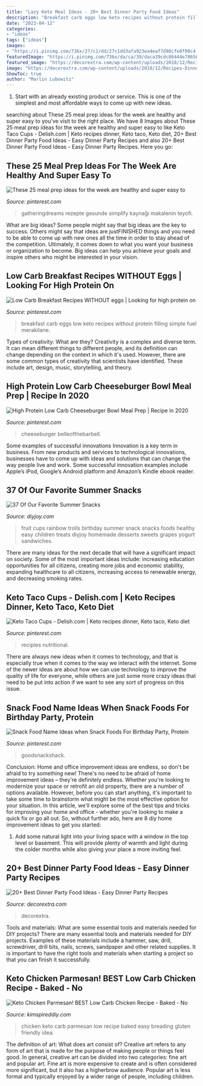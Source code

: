 ```yaml
---
title: "Lazy Keto Meal Ideas - 20+ Best Dinner Party Food Ideas"
description: "Breakfast carb eggs low keto recipes without protein filling simple fuel merakilane"
date: "2023-04-12"
categories:
- "ideas"
tags: ["ideas"]
images:
- "https://i.pinimg.com/736x/27/c1/dd/27c1dd3afa923ea4eaf7d98cfe0f00c4.jpg"
featuredImage: "https://i.pinimg.com/736x/da/ca/39/daca39cdc86444e7865693d01bc15a4d.jpg"
featured_image: "https://decorextra.com/wp-content/uploads/2018/12/Recipes-Dinner-Recipes-Dinner-Party-Recipe-Ideas-480x999.jpg"
image: "https://decorextra.com/wp-content/uploads/2018/12/Recipes-Dinner-Recipes-Dinner-Party-Recipe-Ideas-480x999.jpg"
ShowToc: true
author: "Marlin Lubowitz"
---
```



1. Start with an already existing product or service. This is one of the simplest and most affordable ways to come up with new ideas.

	

		
searching about These 25 meal prep ideas for the week are healthy and super easy to you've visit to the right place. We have 8 Images about These 25 meal prep ideas for the week are healthy and super easy to like Keto Taco Cups - Delish.com | Keto recipes dinner, Keto taco, Keto diet, 20+ Best Dinner Party Food Ideas - Easy Dinner Party Recipes and also 20+ Best Dinner Party Food Ideas - Easy Dinner Party Recipes. Here you go:
		
    
## These 25 Meal Prep Ideas For The Week Are Healthy And Super Easy To

<img loading=lazy src="https://i.pinimg.com/736x/27/c1/dd/27c1dd3afa923ea4eaf7d98cfe0f00c4.jpg" onerror="this.onerror=null;this.src='https://tse4.mm.bing.net/th?id=OIP.fdFprnAnlQzokfXRwAaaRgHaPG&amp;pid=15.1';" alt="These 25 meal prep ideas for the week are healthy and super easy to">

_Source: pinterest.com_

>gatheringdreams rezepte gesunde simplify kaynağı makalenin teyofi. 

	

What are big ideas?
Some people might say that big ideas are the key to success. Others might say that ideas are justFINISHED things and you need to be able to come up with new ones all the time in order to stay ahead of the competition. Ultimately, it comes down to what you want your business or organization to become. Big ideas can help you achieve your goals and inspire others who might be interested in your vision.

    
## Low Carb Breakfast Recipes WITHOUT Eggs | Looking For High Protein On

<img loading=lazy src="https://i.pinimg.com/736x/3e/e9/b5/3ee9b5710882cc786b740d1a6ef4a455.jpg" onerror="this.onerror=null;this.src='https://tse4.mm.bing.net/th?id=OIP.JWNxkcl2QFvZ7jKrmVkTEQHaLH&amp;pid=15.1';" alt="Low Carb Breakfast Recipes WITHOUT eggs | Looking for high protein on">

_Source: pinterest.com_

>breakfast carb eggs low keto recipes without protein filling simple fuel merakilane. 

	

Types of creativity: What are they?
Creativity is a complex and diverse term. It can mean different things to different people, and its definition can change depending on the context in which it's used. However, there are some common types of creativity that scientists have identified. These include art, design, music, storytelling, and
theory.

    
## High Protein Low Carb Cheeseburger Bowl Meal Prep | Recipe In 2020

<img loading=lazy src="https://i.pinimg.com/736x/da/ca/39/daca39cdc86444e7865693d01bc15a4d.jpg" onerror="this.onerror=null;this.src='https://tse1.mm.bing.net/th?id=OIP.o1SKHRS9Mga-xrB2m0pAOwHaLG&amp;pid=15.1';" alt="High Protein Low Carb Cheeseburger Bowl Meal Prep | Recipe in 2020">

_Source: pinterest.com_

>cheeseburger belleofthebarbell. 

	

Some examples of successful innovations
Innovation is a key term in business. From new products and services to technological innovations, businesses have to come up with ideas and solutions that can change the way people live and work. Some successful innovation examples include Apple’s iPod, Google’s Android platform and Amazon’s Kindle ebook reader.

    
## 37 Of Our Favorite Summer Snacks

<img loading=lazy src="http://diyjoy.com/wp-content/uploads/2018/02/Rainbow-Fruit-Cups.jpg" onerror="this.onerror=null;this.src='https://tse1.mm.bing.net/th?id=OIP.78xrkV0hft65GSPTH19dlAHaLH&amp;pid=15.1';" alt="37 Of Our Favorite Summer Snacks">

_Source: diyjoy.com_

>fruit cups rainbow trolls birthday summer snack snacks foods healthy easy children treats diyjoy homemade desserts sweets grapes yogurt sandwiches. 

	

There are many ideas for the next decade that will have a significant impact on society. Some of the most important ideas include: increasing education opportunities for all citizens, creating more jobs and economic stability, expanding healthcare to all citizens, increasing access to renewable energy, and decreasing smoking rates.

    
## Keto Taco Cups - Delish.com | Keto Recipes Dinner, Keto Taco, Keto Diet

<img loading=lazy src="https://i.pinimg.com/736x/a5/08/fa/a508fa564969bba53b278ab3ed2d5e1a.jpg" onerror="this.onerror=null;this.src='https://tse3.mm.bing.net/th?id=OIP.nlz3uVR3a-7r4DuYkyYn-QHaLH&amp;pid=15.1';" alt="Keto Taco Cups - Delish.com | Keto recipes dinner, Keto taco, Keto diet">

_Source: pinterest.com_

>recipies nutritional. 

	

There are always new ideas when it comes to technology, and that is especially true when it comes to the way we interact with the internet. Some of the newer ideas are about how we can use technology to improve the quality of life for everyone, while others are just some more crazy ideas that need to be put into action if we want to see any sort of progress on this issue.

    
## Snack Food Name Ideas When Snack Foods For Birthday Party, Protein

<img loading=lazy src="https://i.pinimg.com/736x/87/54/e9/8754e95e163208cb976378859dc2ea30.jpg" onerror="this.onerror=null;this.src='https://tse1.mm.bing.net/th?id=OIP.sjTD5o2RisK_oP1E51HL3wAAAA&amp;pid=15.1';" alt="Snack Food Name Ideas when Snack Foods For Birthday Party, Protein">

_Source: pinterest.com_

>goodsnackshack. 

	

Conclusion: Home and office improvement ideas are endless, so don't be afraid to try something new!
There's no need to be afraid of home improvement ideas – they're definitely endless. Whether you're looking to modernize your space or retrofit an old property, there are a number of options available. However, before you can start anything, it's important to take some time to brainstorm what might be the most effective option for your situation. In this article, we'll explore some of the best tips and tricks for improving your home and office - whether you're looking to make a quick fix or go all out. So, without further ado, here are 8 diy home improvement ideas to get you started: 
1) Add some natural light into your living space with a window in the top level or basement. This will provide plenty of warmth and light during the colder months while also giving your place a more inviting feel.

    
## 20+ Best Dinner Party Food Ideas - Easy Dinner Party Recipes

<img loading=lazy src="https://decorextra.com/wp-content/uploads/2018/12/Recipes-Dinner-Recipes-Dinner-Party-Recipe-Ideas-480x999.jpg" onerror="this.onerror=null;this.src='https://tse1.mm.bing.net/th?id=OIP.Io2KTd_hMMFcdbNlPocdqAHaPa&amp;pid=15.1';" alt="20+ Best Dinner Party Food Ideas - Easy Dinner Party Recipes">

_Source: decorextra.com_

>decorextra. 

	

Tools and materials: What are some essential tools and materials needed for DIY projects?
There are many essential tools and materials needed for DIY projects. Examples of these materials include a hammer, saw, drill, screwdriver, drill bits, nails, screws, sandpaper and other related supplies. It is important to have the right tools and materials when starting a project so that you can finish it successfully.

    
## Keto Chicken Parmesan! BEST Low Carb Chicken Recipe - Baked - No

<img loading=lazy src="https://kimspireddiy.com/wp-content/uploads/2019/02/Keto-Chicken-Parmesan_BEST-Low-Carb-Chicken-Recipe_Baked_No-Breading_Gluten-Free-EASY-Keto-Friendly-Idea_7.jpg" onerror="this.onerror=null;this.src='https://tse4.mm.bing.net/th?id=OIP.xL24eQUCaQdgA2AJVYvAQAHaLH&amp;pid=15.1';" alt="Keto Chicken Parmesan! BEST Low Carb Chicken Recipe - Baked - No">

_Source: kimspireddiy.com_

>chicken keto carb parmesan low recipe baked easy breading gluten friendly idea. 

	

The definition of art: What does art consist of?
Creative art refers to any form of art that is made for the purpose of making people or things feel good. In general, creative art can be divided into two categories: fine art and popular art. Fine art is more expensive to create and is often considered more significant, but it also has a higherbrow audience. Popular art is less formal and typically enjoyed by a wider range of people, including children.

